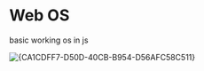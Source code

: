 # Web OS
 
basic working os in js

![{CA1CDFF7-D50D-40CB-B954-D56AFC58C511}](https://github.com/user-attachments/assets/c550fe2f-92bf-43c1-bb14-8813f4828cb7)
